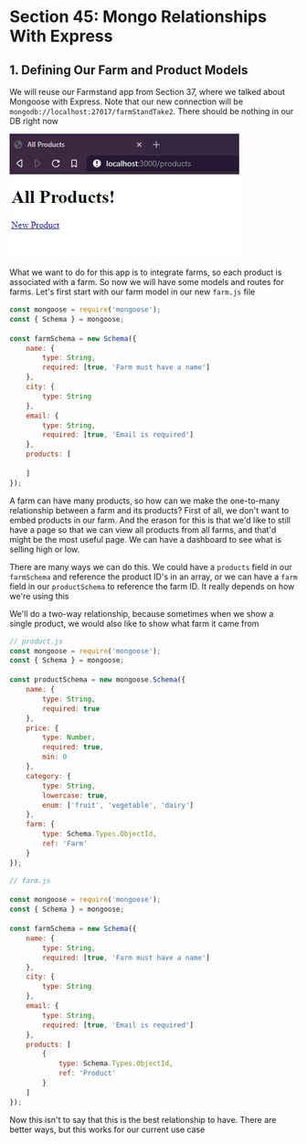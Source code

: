 # Section 45: Mongo Relationships With Express

## 1. Defining Our Farm and Product Models

We will reuse our Farmstand app from Section 37, where we talked about Mongoose with Express. Note that our new connection will be `mongodb://localhost:27017/farmStandTake2`. There should be nothing in our DB right now

![img1](https://github.com/Brian-E-Nguyen/Web-Dev-Bootcamp-2020/blob/45-Mongo-Relations-With-Express/45-Mongo-Relations-With-Express/img-for-notes/img1.jpg?raw=true)

What we want to do for this app is to integrate farms, so each product is associated with a farm. So now we will have some models and routes for farms. Let's first start with our farm model in our new `farm.js` file

```js
const mongoose = require('mongoose');
const { Schema } = mongoose;

const farmSchema = new Schema({
    name: {
        type: String,
        required: [true, 'Farm must have a name']
    },
    city: {
        type: String
    },
    email: {
        type: String,
        required: [true, 'Email is required']
    },
    products: [

    ]
});
```

A farm can have many products, so how can we make the one-to-many relationship between a farm and its products? First of all, we don't want to embed products in our farm. And the erason for this is that we'd like to still have a page so that we can view all products from all farms, and that'd might be the most useful page. We can have a dashboard to see what is selling high or low.

There are many ways we can do this. We could have a `products` field in our `farmSchema` and reference the product ID's in an array, or we can have a `farm` field in our `productSchema` to reference the farm ID. It really depends on how we're using this

We'll do a two-way relationship, because sometimes when we show a single product, we would also like to show what farm it came from

```js
// product.js
const mongoose = require('mongoose');
const { Schema } = mongoose;

const productSchema = new mongoose.Schema({
    name: {
        type: String,
        required: true
    },
    price: {
        type: Number,
        required: true,
        min: 0
    },
    category: {
        type: String,
        lowercase: true,
        enum: ['fruit', 'vegetable', 'dairy']
    },
    farm: {
        type: Schema.Types.ObjectId,
        ref: 'Farm'
    }
});
```

```js
// farm.js

const mongoose = require('mongoose');
const { Schema } = mongoose;

const farmSchema = new Schema({
    name: {
        type: String,
        required: [true, 'Farm must have a name']
    },
    city: {
        type: String
    },
    email: {
        type: String,
        required: [true, 'Email is required']
    },
    products: [
        {
            type: Schema.Types.ObjectId,
            ref: 'Product'
        }
    ]
});
```

Now this isn't to say that this is the best relationship to have. There are better ways, but this works for our current use case